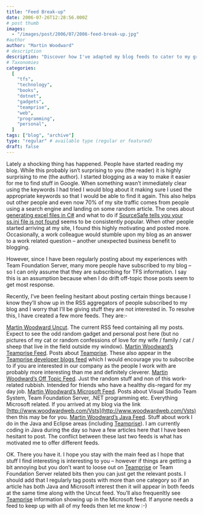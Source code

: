 ```yaml
---
title: "Feed Break-up"
date: 2006-07-26T12:28:56.000Z
# post thumb
images:
  - "/images/post/2006/07/2006-feed-break-up.jpg"
#author
author: "Martin Woodward"
# description
description: "Discover how I've adapted my blog feeds to cater to my growing audience while balancing personal insights and technical content."
# Taxonomies
categories:
  [
    "tfs",
    "technology",
    "books",
    "dotnet",
    "gadgets",
    "teamprise",
    "web",
    "programming",
    "personal",
  ]
tags: ["blog", "archive"]
type: "regular" # available type (regular or featured)
draft: false
---
```


Lately a shocking thing has happened. People have started reading my blog. While this probably isn’t surprising to you (the reader) it is highly surprising to me (the author). I started blogging as a way to make it easier for me to find stuff in Google. When something wasn’t immediately clear using the keywords I had tried I would blog about it making sure I used the appropriate keywords so that I would be able to find it again. This also helps out other people and even now 70% of my site traffic comes from people using a search engine and landing on some random article. The ones about [generating excel files in C#](http://www.woodwardweb.com/dotnet/000065.html) and what to do if [SourceSafe tells you your ss.ini file is not found](http://www.woodwardweb.com/dotnet/000133.html) seems to be consistently popular. When other people started arriving at my site, I found this highly motivating and posted more. Occasionally, a work colleague would stumble upon my blog as an answer to a work related question – another unexpected business benefit to blogging.

However, since I have been regularly posting about my experiences with Team Foundation Server, many more people have subscribed to my blog – so I can only assume that they are subscribing for TFS information. I say this is an assumption because when I do drift off-topic those posts seem to get most response.

Recently, I’ve been feeling hesitant about posting certain things because I know they’ll show up in the RSS aggregators of people subscribed to my blog and I worry that I’ll be giving stuff they are not interested in. To resolve this, I have created a few more feeds. They are:-

[Martin Woodward Uncut](http://feeds.feedburner.com/MartinWoodward). The current RSS feed containing all my posts. Expect to see the odd random gadget and personal post here (but no pictures of my cat or random confessions of love for my wife / family / cat / sheep that live in the field outside my window).
[Martin Woodward’s Teamprise Feed](http://feeds.feedburner.com/woodwardweb/teamprise). Posts about [Teamprise](http://www.teamprise.com/). These also appear in the [Teamprise developer blogs feed](http://www.teamprise.com/blog/index.xml) which I would encourage you to subscribe to if you are interested in our company as the people I work with are probably more interesting than me and definitely cleverer.
[Martin Woodward’s Off Topic Feed](http://feeds.feedburner.com/woodwardweb/offtopic). Just the random stuff and non of this work-related rubbish. Intended for friends who have a healthy dis-regard for my day job.
[Martin Woodward’s Microsoft Feed](http://feeds.feedburner.com/woodwardweb/ms). Posts about Visual Studio Team System, Team Foundation Server, .NET programming etc. Everything Microsoft related. If you arrived at my blog via the link [http://www.woodwardweb.com/Vsts](http://www.woodwardweb.com/Vsts) then this may be for you.
[Martin Woodward’s Java Feed](http://feeds.feedburner.com/woodwardweb/java). Stuff about work I do in the Java and Eclipse areas (including [Teamprise](http://www.teamprise.com/)). I am currently coding in Java during the day so have a few articles here that I have been hesitant to post. The conflict between these last two feeds is what has motivated me to offer different feeds.

OK. There you have it. I hope you stay with the main feed as I hope that stuff I find interesting is interesting to you – however if things are getting a bit annoying but you don’t want to loose out on [Teamprise](http://www.teamprise.com/) or Team Foundation Server related bits then you can just get the relevant posts. I should add that I regularly tag posts with more than one category so if an article has both Java and Microsoft interest then it will appear in both feeds at the same time along with the Uncut feed. You’ll also frequenltly see [Teamprise](http://www.teamprise.com/) information showing up in the Microsoft feed. If anyone needs a feed to keep up with all of my feeds then let me know :-)

